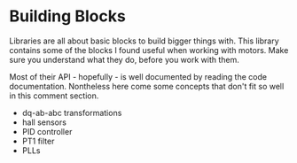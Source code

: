 # Building Blocks

Libraries are all about basic blocks to build bigger things with. This library
contains some of the blocks I found useful when working with motors. Make sure
you understand what they do, before you work with them.

Most of their API - hopefully - is well documented by reading the code
documentation. Nontheless here come some concepts that don't fit so well
in this comment section.

- dq-ab-abc transformations
- hall sensors
- PID  controller
- PT1 filter
- PLLs

